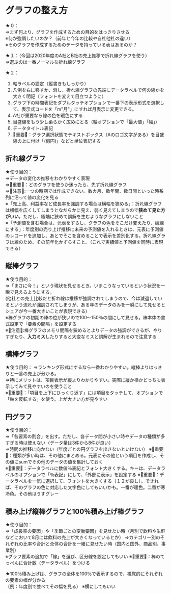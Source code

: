 # グラフの整え方

★０：  
⇒まず何より、グラフを作成するための目的をはっきりさせる  
※何か強調したいのか？（前年と今年の比較や自社他社の違い）  
※そのグラフを作成するためのデータを持っている表はあるのか？  

★１：（今回は2020年度のA社とB社の売上推移で折れ線グラフを使う）  
⇒選ぶのは一番ノーマルな折れ線グラフ

★２：  

1. 軸ラベルの設定（縦書きもしっかり）
2. 凡例を右に移すか、消し、折れ線グラフの先端にデータラベルで何の線かを大きく明記（フォントを変えて目立つように）  
3. グラフ下の時間表記をダブルタッチオプションで一番下の表示形式を選択して、表示式コードを「m"月"」にすれば月表示に変更できる。  
4. A社が重要なら線の色を暖色にする  
5. 目盛線をもう少し柔らかく広めにとる（軸オプションで「最大値」「幅」）  
6. データタイトル表記  
7. 🔶重要🔶：グラフ選択状態でテキストボックス（Aのロゴ文字がある）を目盛線の上に付け「(億円)」などと単位表記する

## 折れ線グラフ

★使う目的：  
⇒データの変化の推移をわかりやすく表現  
⇒🔶重要🔶：どのグラフを使うか迷ったら、先ず折れ線グラフ  
⇒🔺注意🔺:一つの時期では作成できない。数カ月、数年間、数日間といった時系列に沿って値の変化を見る  
※「売上高、利益率など成長率を強調する場合は横幅を狭める」：折れ線グラフは横幅を広くしてしまうとなだらかに見え、弱く見えてしまうので**狭めて見た方がいい**。ただし、極端に狭めて誤解を生むようなグラフにしないこと  
※「予測値を含む場合は、元表をずらし、グラフの色をそこだけ変えたり、破線にする」：年度別の売り上げ推移に未来の予測値を入れるときは、元表に予測値のレコードを追加し、あとでそこを含めることで表示を差別化する。折れ線グラフは線のため、その前年化かずらすこと。（これで実績値と予測値を同時に表現できる）  

## 縦棒グラフ

★使う目的：  
⇒「まさに今！」という現状を見せるとき。いまこうなっているという状況を一瞬で見えるようにする。  
(他社との売上比較だと折れ線は推移が強調されてしまうので、今は減退しているという流れが強調されてしまうが、ある年のデータのみを一瞬にして見せるとシェアが今一番大きいことが表現できる)  
※棒グラフの初期の棒の位が狭いので100～150％の間にして見せる。棒本体の書式設定で「要素の間隔」を設定する  
※🔺注意🔺:棒グラフのメモリ間隔を狭めるとよりデータの強調ができるが、やりすぎたり、**入力ミス**したりすると大変なミスと誤解が生まれるので注意する

## 横棒グラフ

★使う目的：
⇒ランキング形式にするなら一番わかりやすい。縦棒よりはっきりと一番の売上が分かる。  
⇒特にメリットは、項目表示が縦よりわかりやすい。実際に縦か横かどっちも表示してみて見やすいのを使うこと  
※🔶重要🔶：「項目を上下にひっくり返す」には項目をタッチして、オプションで「軸を反転する」を使う。上が大きい方が見やすい  

## 円グラフ

★使う目的：  
⇒「各要素の割合」を出す。ただし、各データ間が小さい時やデータの種類が多すぎる時は使えない（データ量は3件から8件が良い）  
⇒時間の推移に向かない（年度ごとの円グラフを出さないといけない）
※🔶重要🔶：種類が多い時は、その他にまとめる。元表にその他という項目を作成し、その値にsumでその他のデータの値を集計しておく  
※🔶重要🔶：データラベルに数値％表記とフォント大きくする。キーは、データラベルのオプションで「％表記」にして、「外部に表示」を設定する
※🔶重要🔶：データラベルを一気に選択して、フォントを大きくする（１２が良し）。できれば、そのグラフの色に対応した文字色にしてもいいかも。一番が暖色。二番が寒冷色。その他はうすグレー

## 積み上げ縦棒グラフと100％積み上げ棒グラフ

★使う目的：  
⇒「成長率の要因」や「季節ごとの変動要因」を見せたい時（月別で飲料や生鮮などにおいて8月には飲料の売上が大きくなっているとか）
⇒カテゴリー別のそれぞれの比率や合計と全体の合計を一緒に見せたい時（国内と国外、商品別、事業別）  
※グラフ要素の追加で「線」を選び、区分線を設定してもいい
※🔶重要🔶：棒のてっぺんに合計数（データラベル）をつける

★100％積み上げは、グラフの全体を100％で表示するので、視覚的にそれぞれの要素の幅が分かる  
（例：年度別で並べてその幅を見る）
※横にしてもいい
